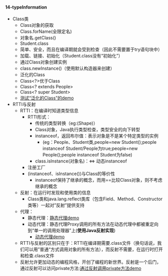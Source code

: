#### 14-typeInformation
- Class类
  - Class对象的获取
  - Class.forName(全限定名)
  - 对象名.getClass()
  - Student.class
  - 简单、安全，而且在编译期就会受到检查（因此不需要置于try语句块中）
  - 加载、链接、初始化（Student.class没有“初始化”）
  - 通过Class对象创建实例
  - class.newInstance()（使用默认构造器来创建）
  - 泛化的Class
  - Class<?>优于Class
  - Class<? extends People>
  - Class<? super Student>
  - [测试“泛化的Class”的demo](C:\Users\呵\Desktop\getWork\JavaDemos\14-typeInformation\src\main\java\Tester.java)
- RTTI与反射
  - RTTI：在编译时知道类型信息
    - RTTI形式：
      - 传统的类型转换（eg:(Shape)）
      - Class对象，Java执行类型检查，类型安全的向下转型
      - instanceof，返回布尔值：表示对象是不是某个特定类型的实例
        - (eg：People、Student类,people=new Student();people instanceof Student/People为true;people=new People();people instanceof Student为false)
      - class.isInstance(对象名)：<=> 动态instanceof
    - 注册工厂
    - (instanceof、isInstance())与Class的等价性
      - instanceof保持了继承的概念，而用==比较Class对象，则不考虑继承的概念
  - 反射：在运行时发现和使用类的信息
    - Class类和java.lang.reflect类库（包含Field、Method、Constructor类等）一起对”反射”提供支持
  - 代理：
    - 静态代理：[静态代理demo](C:\Users\呵\Desktop\getWork\JavaDemos\14-typeInformation\src\main\java\com\prvyx\agent\StaticProxy.java)
    - 动态代理：静态代理Proxy调用的所有方法在动态代理中都被重定向到“单一的调用处理器”上(**使用Java反射实现**)
      - [动态代理demo](C:\Users\呵\Desktop\getWork\JavaDemos\14-typeInformation\src\main\java\com\prvyx\agent\DynamicProxy.java)
  - RTTI与反射的区别只在于：RTTI在编译期需要.class文件（换句话说，我们可以用”普通“方式调用对象的所有方法），而反射不需要，在运行时打开和检查.class文件
  - 反射允许更加动态的编程风格，开创了编程的新世界。反射是一个后门，通过反射可以访问private方法:[通过反射调用private方法demo](C:\Users\呵\Desktop\getWork\JavaDemos\14-typeInformation\src\main\java\com\prvyx\InvokePrivateMethodByReflect.java)